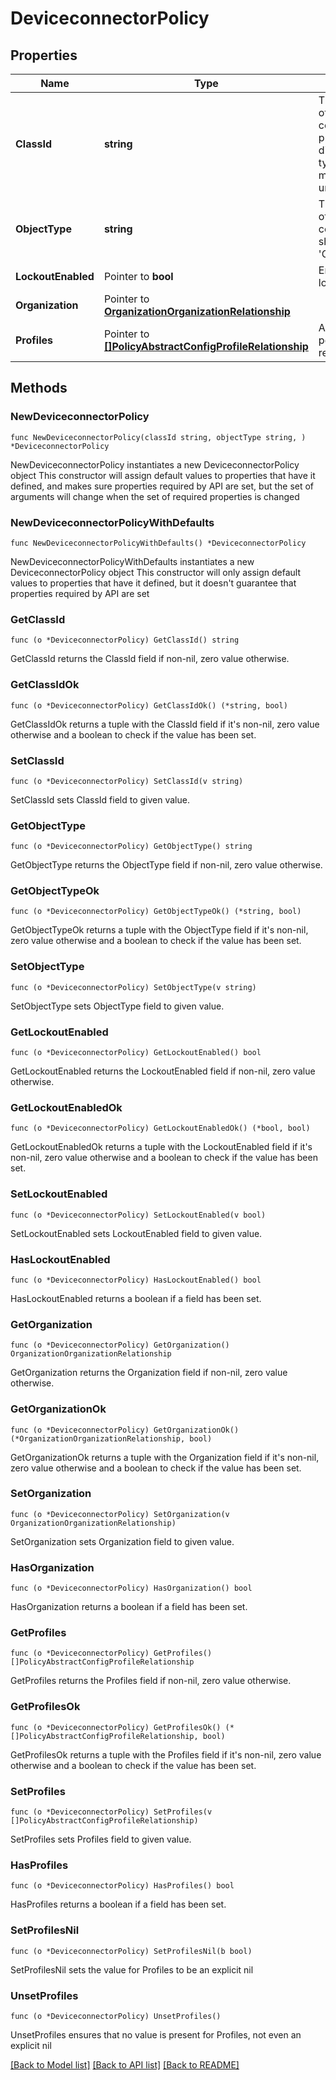 # DeviceconnectorPolicy

## Properties

Name | Type | Description | Notes
------------ | ------------- | ------------- | -------------
**ClassId** | **string** | The fully-qualified name of the instantiated, concrete type. This property is used as a discriminator to identify the type of the payload when marshaling and unmarshaling data. | [default to "deviceconnector.Policy"]
**ObjectType** | **string** | The fully-qualified name of the instantiated, concrete type. The value should be the same as the &#39;ClassId&#39; property. | [default to "deviceconnector.Policy"]
**LockoutEnabled** | Pointer to **bool** | Enables configuration lockout on the endpoint. | [optional] [default to true]
**Organization** | Pointer to [**OrganizationOrganizationRelationship**](organization.Organization.Relationship.md) |  | [optional] 
**Profiles** | Pointer to [**[]PolicyAbstractConfigProfileRelationship**](PolicyAbstractConfigProfileRelationship.md) | An array of relationships to policyAbstractConfigProfile resources. | [optional] 

## Methods

### NewDeviceconnectorPolicy

`func NewDeviceconnectorPolicy(classId string, objectType string, ) *DeviceconnectorPolicy`

NewDeviceconnectorPolicy instantiates a new DeviceconnectorPolicy object
This constructor will assign default values to properties that have it defined,
and makes sure properties required by API are set, but the set of arguments
will change when the set of required properties is changed

### NewDeviceconnectorPolicyWithDefaults

`func NewDeviceconnectorPolicyWithDefaults() *DeviceconnectorPolicy`

NewDeviceconnectorPolicyWithDefaults instantiates a new DeviceconnectorPolicy object
This constructor will only assign default values to properties that have it defined,
but it doesn't guarantee that properties required by API are set

### GetClassId

`func (o *DeviceconnectorPolicy) GetClassId() string`

GetClassId returns the ClassId field if non-nil, zero value otherwise.

### GetClassIdOk

`func (o *DeviceconnectorPolicy) GetClassIdOk() (*string, bool)`

GetClassIdOk returns a tuple with the ClassId field if it's non-nil, zero value otherwise
and a boolean to check if the value has been set.

### SetClassId

`func (o *DeviceconnectorPolicy) SetClassId(v string)`

SetClassId sets ClassId field to given value.


### GetObjectType

`func (o *DeviceconnectorPolicy) GetObjectType() string`

GetObjectType returns the ObjectType field if non-nil, zero value otherwise.

### GetObjectTypeOk

`func (o *DeviceconnectorPolicy) GetObjectTypeOk() (*string, bool)`

GetObjectTypeOk returns a tuple with the ObjectType field if it's non-nil, zero value otherwise
and a boolean to check if the value has been set.

### SetObjectType

`func (o *DeviceconnectorPolicy) SetObjectType(v string)`

SetObjectType sets ObjectType field to given value.


### GetLockoutEnabled

`func (o *DeviceconnectorPolicy) GetLockoutEnabled() bool`

GetLockoutEnabled returns the LockoutEnabled field if non-nil, zero value otherwise.

### GetLockoutEnabledOk

`func (o *DeviceconnectorPolicy) GetLockoutEnabledOk() (*bool, bool)`

GetLockoutEnabledOk returns a tuple with the LockoutEnabled field if it's non-nil, zero value otherwise
and a boolean to check if the value has been set.

### SetLockoutEnabled

`func (o *DeviceconnectorPolicy) SetLockoutEnabled(v bool)`

SetLockoutEnabled sets LockoutEnabled field to given value.

### HasLockoutEnabled

`func (o *DeviceconnectorPolicy) HasLockoutEnabled() bool`

HasLockoutEnabled returns a boolean if a field has been set.

### GetOrganization

`func (o *DeviceconnectorPolicy) GetOrganization() OrganizationOrganizationRelationship`

GetOrganization returns the Organization field if non-nil, zero value otherwise.

### GetOrganizationOk

`func (o *DeviceconnectorPolicy) GetOrganizationOk() (*OrganizationOrganizationRelationship, bool)`

GetOrganizationOk returns a tuple with the Organization field if it's non-nil, zero value otherwise
and a boolean to check if the value has been set.

### SetOrganization

`func (o *DeviceconnectorPolicy) SetOrganization(v OrganizationOrganizationRelationship)`

SetOrganization sets Organization field to given value.

### HasOrganization

`func (o *DeviceconnectorPolicy) HasOrganization() bool`

HasOrganization returns a boolean if a field has been set.

### GetProfiles

`func (o *DeviceconnectorPolicy) GetProfiles() []PolicyAbstractConfigProfileRelationship`

GetProfiles returns the Profiles field if non-nil, zero value otherwise.

### GetProfilesOk

`func (o *DeviceconnectorPolicy) GetProfilesOk() (*[]PolicyAbstractConfigProfileRelationship, bool)`

GetProfilesOk returns a tuple with the Profiles field if it's non-nil, zero value otherwise
and a boolean to check if the value has been set.

### SetProfiles

`func (o *DeviceconnectorPolicy) SetProfiles(v []PolicyAbstractConfigProfileRelationship)`

SetProfiles sets Profiles field to given value.

### HasProfiles

`func (o *DeviceconnectorPolicy) HasProfiles() bool`

HasProfiles returns a boolean if a field has been set.

### SetProfilesNil

`func (o *DeviceconnectorPolicy) SetProfilesNil(b bool)`

 SetProfilesNil sets the value for Profiles to be an explicit nil

### UnsetProfiles
`func (o *DeviceconnectorPolicy) UnsetProfiles()`

UnsetProfiles ensures that no value is present for Profiles, not even an explicit nil

[[Back to Model list]](../README.md#documentation-for-models) [[Back to API list]](../README.md#documentation-for-api-endpoints) [[Back to README]](../README.md)


